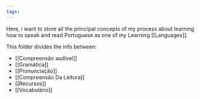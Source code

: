 ```yaml
---
tags:
---
```

Here, i want to store all the principal concepts of my process about learning how to speak and read Portuguese as one of my Learning [[Languages]].

This folder divides the info between:
- [[Compreensão audível]]
- [[Gramática]]
- [[Pronunciação]]
- [[Compreensão Da Leitura]]
- [[Recursos]]
- [[Vocabulário]]
